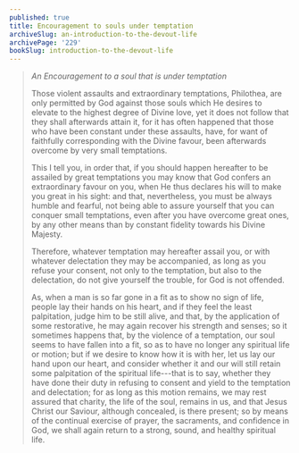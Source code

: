 ```yaml
---
published: true
title: Encouragement to souls under temptation
archiveSlug: an-introduction-to-the-devout-life
archivePage: '229'
bookSlug: introduction-to-the-devout-life
---
```


> *An Encouragement to a soul that is under temptation*
>
> Those violent assaults and extraordinary temptations, Philothea, are only permitted by God against those souls which He desires to elevate to the highest degree of Divine love, yet it does not follow that they shall afterwards attain it, for it has often happened that those who have been constant under these assaults, have, for want of faithfully corresponding with the Divine favour, been afterwards overcome by very small temptations.
>
> This I tell you, in order that, if you should happen hereafter to be assailed by great temptations you may know that God confers an extraordinary favour on you, when He thus declares his will to make you great in his sight: and that, nevertheless, you must be always humble and fearful, not being able to assure yourself that you can conquer small temptations, even after you have overcome great ones, by any other means than by constant fidelity towards his Divine Majesty.
>
> Therefore, whatever temptation may hereafter assail you, or with whatever delectation they may be accompanied, as long as you refuse your consent, not only to the temptation, but also to the delectation, do not give yourself the trouble, for God is not offended.
>
> As, when a man is so far gone in a fit as to show no sign of life, people lay their hands on his heart, and if they feel the least palpitation, judge him to be still alive, and that, by the application of some restorative, he may again recover his strength and senses; so it sometimes happens that, by the violence of a temptation, our soul seems to have fallen into a fit, so as to have no longer any spiritual life or motion; but if we desire to know how it is with her, let us lay our hand upon our heart, and consider whether it and our will still retain some palpitation of the spiritual life---that is to say, whether they have done their duty in refusing to consent and yield to the temptation and delectation; for as long as this motion remains, we may rest assured that charity, the life of the soul, remains in us, and that Jesus Christ our Saviour, although concealed, is there present; so by means of the continual exercise of prayer, the sacraments, and confidence in God, we shall again return to a strong, sound, and healthy spiritual life.
